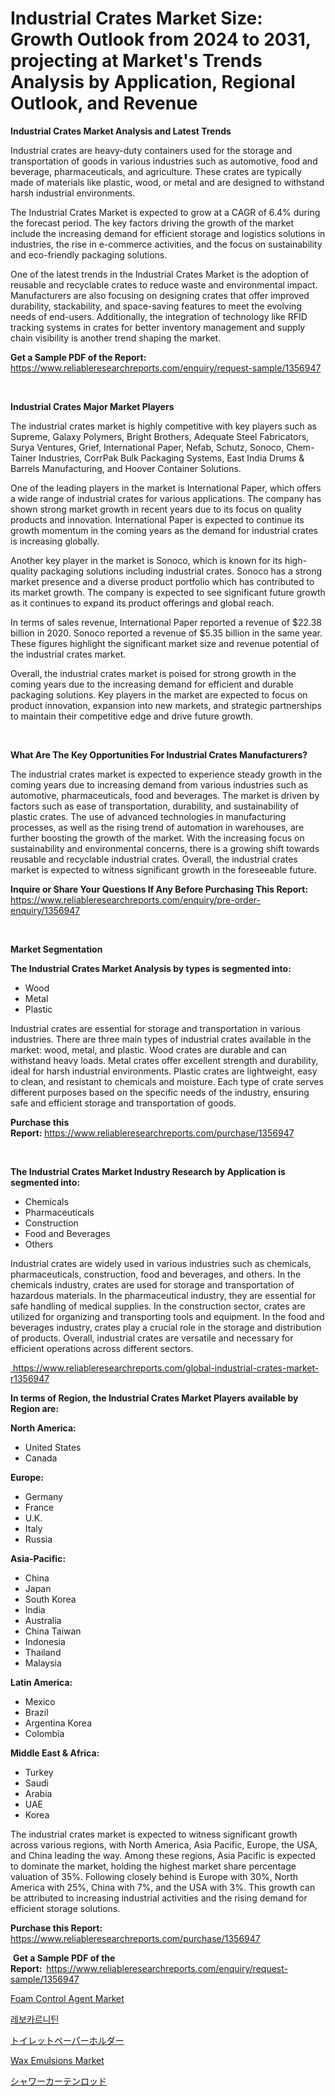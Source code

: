 <p><h1>Industrial Crates Market Size: Growth Outlook from 2024 to 2031, projecting at Market's Trends Analysis by Application, Regional Outlook, and Revenue</h1></p><p><strong>Industrial Crates Market Analysis and Latest Trends</strong></p>
<p><p>Industrial crates are heavy-duty containers used for the storage and transportation of goods in various industries such as automotive, food and beverage, pharmaceuticals, and agriculture. These crates are typically made of materials like plastic, wood, or metal and are designed to withstand harsh industrial environments.</p><p>The Industrial Crates Market is expected to grow at a CAGR of 6.4% during the forecast period. The key factors driving the growth of the market include the increasing demand for efficient storage and logistics solutions in industries, the rise in e-commerce activities, and the focus on sustainability and eco-friendly packaging solutions.</p><p>One of the latest trends in the Industrial Crates Market is the adoption of reusable and recyclable crates to reduce waste and environmental impact. Manufacturers are also focusing on designing crates that offer improved durability, stackability, and space-saving features to meet the evolving needs of end-users. Additionally, the integration of technology like RFID tracking systems in crates for better inventory management and supply chain visibility is another trend shaping the market.</p></p>
<p><strong>Get a Sample PDF of the Report:&nbsp;</strong> <a href="https://www.reliableresearchreports.com/enquiry/request-sample/1356947">https://www.reliableresearchreports.com/enquiry/request-sample/1356947</a></p>
<p>&nbsp;</p>
<p><strong>Industrial Crates Major Market Players</strong></p>
<p><p>The industrial crates market is highly competitive with key players such as Supreme, Galaxy Polymers, Bright Brothers, Adequate Steel Fabricators, Surya Ventures, Grief, International Paper, Nefab, Schutz, Sonoco, Chem-Tainer Industries, CorrPak Bulk Packaging Systems, East India Drums & Barrels Manufacturing, and Hoover Container Solutions.</p><p>One of the leading players in the market is International Paper, which offers a wide range of industrial crates for various applications. The company has shown strong market growth in recent years due to its focus on quality products and innovation. International Paper is expected to continue its growth momentum in the coming years as the demand for industrial crates is increasing globally.</p><p>Another key player in the market is Sonoco, which is known for its high-quality packaging solutions including industrial crates. Sonoco has a strong market presence and a diverse product portfolio which has contributed to its market growth. The company is expected to see significant future growth as it continues to expand its product offerings and global reach.</p><p>In terms of sales revenue, International Paper reported a revenue of $22.38 billion in 2020. Sonoco reported a revenue of $5.35 billion in the same year. These figures highlight the significant market size and revenue potential of the industrial crates market.</p><p>Overall, the industrial crates market is poised for strong growth in the coming years due to the increasing demand for efficient and durable packaging solutions. Key players in the market are expected to focus on product innovation, expansion into new markets, and strategic partnerships to maintain their competitive edge and drive future growth.</p></p>
<p>&nbsp;</p>
<p><strong>What Are The Key Opportunities For Industrial Crates Manufacturers?</strong></p>
<p><p>The industrial crates market is expected to experience steady growth in the coming years due to increasing demand from various industries such as automotive, pharmaceuticals, food and beverages. The market is driven by factors such as ease of transportation, durability, and sustainability of plastic crates. The use of advanced technologies in manufacturing processes, as well as the rising trend of automation in warehouses, are further boosting the growth of the market. With the increasing focus on sustainability and environmental concerns, there is a growing shift towards reusable and recyclable industrial crates. Overall, the industrial crates market is expected to witness significant growth in the foreseeable future.</p></p>
<p><strong>Inquire or Share Your Questions If Any Before Purchasing This Report:</strong> <a href="https://www.reliableresearchreports.com/enquiry/pre-order-enquiry/1356947">https://www.reliableresearchreports.com/enquiry/pre-order-enquiry/1356947</a></p>
<p>&nbsp;</p>
<p><strong>Market Segmentation</strong></p>
<p><strong>The Industrial Crates Market Analysis by types is segmented into:</strong></p>
<p><ul><li>Wood</li><li>Metal</li><li>Plastic</li></ul></p>
<p><p>Industrial crates are essential for storage and transportation in various industries. There are three main types of industrial crates available in the market: wood, metal, and plastic. Wood crates are durable and can withstand heavy loads. Metal crates offer excellent strength and durability, ideal for harsh industrial environments. Plastic crates are lightweight, easy to clean, and resistant to chemicals and moisture. Each type of crate serves different purposes based on the specific needs of the industry, ensuring safe and efficient storage and transportation of goods.</p></p>
<p><strong>Purchase this Report:&nbsp;</strong><a href="https://www.reliableresearchreports.com/purchase/1356947">https://www.reliableresearchreports.com/purchase/1356947</a></p>
<p>&nbsp;</p>
<p><strong>The Industrial Crates Market Industry Research by Application is segmented into:</strong></p>
<p><ul><li>Chemicals</li><li>Pharmaceuticals</li><li>Construction</li><li>Food and Beverages</li><li>Others</li></ul></p>
<p><p>Industrial crates are widely used in various industries such as chemicals, pharmaceuticals, construction, food and beverages, and others. In the chemicals industry, crates are used for storage and transportation of hazardous materials. In the pharmaceutical industry, they are essential for safe handling of medical supplies. In the construction sector, crates are utilized for organizing and transporting tools and equipment. In the food and beverages industry, crates play a crucial role in the storage and distribution of products. Overall, industrial crates are versatile and necessary for efficient operations across different sectors.</p></p>
<p><a href="https://www.reliableresearchreports.com/global-industrial-crates-market-r1356947">&nbsp;https://www.reliableresearchreports.com/global-industrial-crates-market-r1356947</a></p>
<p><strong>In terms of Region, the Industrial Crates Market Players available by Region are:</strong></p>
<p>
    <p> <strong> North America: </strong>
        <ul>
            <li>United States</li>
            <li>Canada</li>
        </ul>
        </p> 
    <p> <strong> Europe: </strong>
        <ul>
            <li>Germany</li>
            <li>France</li>
            <li>U.K.</li>
            <li>Italy</li>
            <li>Russia</li>
        </ul>
        </p> 
    <p> <strong> Asia-Pacific: </strong>
        <ul>
            <li>China</li>
            <li>Japan</li>
            <li>South Korea</li>
            <li>India</li>
            <li>Australia</li>
            <li>China Taiwan</li>
            <li>Indonesia</li>
            <li>Thailand</li>
            <li>Malaysia</li>
        </ul>
        </p> 
    <p> <strong> Latin America: </strong>
        <ul>
            <li>Mexico</li>
            <li>Brazil</li>
            <li>Argentina Korea</li>
            <li>Colombia</li>
        </ul>
        </p> 
    <p> <strong> Middle East & Africa: </strong>
        <ul>
            <li>Turkey</li>
            <li>Saudi</li>
            <li>Arabia</li>
            <li>UAE</li>
            <li>Korea</li>
        </ul>
    </p>
    </p>
<p><p>The industrial crates market is expected to witness significant growth across various regions, with North America, Asia Pacific, Europe, the USA, and China leading the way. Among these regions, Asia Pacific is expected to dominate the market, holding the highest market share percentage valuation of 35%. Following closely behind is Europe with 30%, North America with 25%, China with 7%, and the USA with 3%. This growth can be attributed to increasing industrial activities and the rising demand for efficient storage solutions.</p></p>
<p><strong>Purchase this Report: </strong><a href="https://www.reliableresearchreports.com/purchase/1356947">https://www.reliableresearchreports.com/purchase/1356947</a></p>
<p>&nbsp;<strong>Get a Sample PDF of the Report:&nbsp;&nbsp;</strong><a href="https://www.reliableresearchreports.com/enquiry/request-sample/1356947">https://www.reliableresearchreports.com/enquiry/request-sample/1356947</a></p>
<p><strong></strong></p>
<p><p><a href="https://issuu.com/reportprime-2/docs/foam-control-agent-market-size-2030.pptx">Foam Control Agent Market</a></p><p><a href="https://github.com/hxzi07639916/Market-Research-Report-List-1/blob/main/432326720151.md">레보카르니틴</a></p><p><a href="https://github.com/ihabdkwlxs948/Market-Research-Report-List-1/blob/main/480583621935.md">トイレットペーパーホルダー</a></p><p><a href="https://issuu.com/reportprime-2/docs/wax-emulsions-market-size-2030.pptx">Wax Emulsions Market</a></p><p><a href="https://github.com/dadanedu33/Market-Research-Report-List-1/blob/main/233345221936.md">シャワーカーテンロッド</a></p></p>